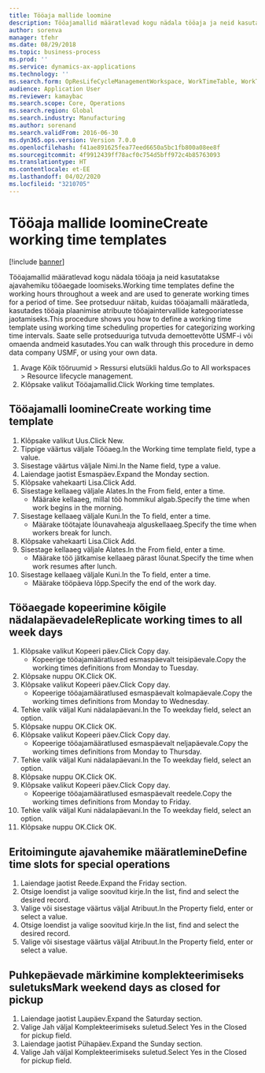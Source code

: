 ```yaml
---
title: Tööaja mallide loomine
description: Tööajamallid määratlevad kogu nädala tööaja ja neid kasutatakse ajavahemiku tööaegade loomiseks.
author: sorenva
manager: tfehr
ms.date: 08/29/2018
ms.topic: business-process
ms.prod: ''
ms.service: dynamics-ax-applications
ms.technology: ''
ms.search.form: OpResLifeCycleManagementWorkspace, WorkTimeTable, WorkTimeCopyDayDialog
audience: Application User
ms.reviewer: kamaybac
ms.search.scope: Core, Operations
ms.search.region: Global
ms.search.industry: Manufacturing
ms.author: sorenand
ms.search.validFrom: 2016-06-30
ms.dyn365.ops.version: Version 7.0.0
ms.openlocfilehash: f41ae891625fea77eed6650a5bc1fb800a08ee8f
ms.sourcegitcommit: 4f9912439ff78acf0c754d5bff972c4b85763093
ms.translationtype: HT
ms.contentlocale: et-EE
ms.lasthandoff: 04/02/2020
ms.locfileid: "3210705"
---
```

# <a name="create-working-time-templates"></a><span data-ttu-id="31970-103">Tööaja mallide loomine</span><span class="sxs-lookup"><span data-stu-id="31970-103">Create working time templates</span></span>

[!include [banner](../../includes/banner.md)]

<span data-ttu-id="31970-104">Tööajamallid määratlevad kogu nädala tööaja ja neid kasutatakse ajavahemiku tööaegade loomiseks.</span><span class="sxs-lookup"><span data-stu-id="31970-104">Working time templates define the working hours throughout a week and are used to generate working times for a period of time.</span></span> <span data-ttu-id="31970-105">See protseduur näitab, kuidas tööajamalli määratleda, kasutades tööaja plaanimise atribuute tööajaintervallide kategooriatesse jaotamiseks.</span><span class="sxs-lookup"><span data-stu-id="31970-105">This procedure shows you how to define a working time template using working time scheduling properties for categorizing working time intervals.</span></span> <span data-ttu-id="31970-106">Saate selle protseduuriga tutvuda demoettevõtte USMF-i või omaenda andmeid kasutades.</span><span class="sxs-lookup"><span data-stu-id="31970-106">You can walk through this procedure in demo data company USMF, or using your own data.</span></span>

1. <span data-ttu-id="31970-107">Avage Kõik tööruumid > Ressursi elutsükli haldus.</span><span class="sxs-lookup"><span data-stu-id="31970-107">Go to All workspaces > Resource lifecycle management.</span></span>
2. <span data-ttu-id="31970-108">Klõpsake valikut Tööajamallid.</span><span class="sxs-lookup"><span data-stu-id="31970-108">Click Working time templates.</span></span>

## <a name="create-working-time-template"></a><span data-ttu-id="31970-109">Tööajamalli loomine</span><span class="sxs-lookup"><span data-stu-id="31970-109">Create working time template</span></span>
1. <span data-ttu-id="31970-110">Klõpsake valikut Uus.</span><span class="sxs-lookup"><span data-stu-id="31970-110">Click New.</span></span>
2. <span data-ttu-id="31970-111">Tippige väärtus väljale Tööaeg.</span><span class="sxs-lookup"><span data-stu-id="31970-111">In the Working time template field, type a value.</span></span>
3. <span data-ttu-id="31970-112">Sisestage väärtus väljale Nimi.</span><span class="sxs-lookup"><span data-stu-id="31970-112">In the Name field, type a value.</span></span>
4. <span data-ttu-id="31970-113">Laiendage jaotist Esmaspäev.</span><span class="sxs-lookup"><span data-stu-id="31970-113">Expand the Monday section.</span></span>
5. <span data-ttu-id="31970-114">Klõpsake vahekaarti Lisa.</span><span class="sxs-lookup"><span data-stu-id="31970-114">Click Add.</span></span>
6. <span data-ttu-id="31970-115">Sisestage kellaaeg väljale Alates.</span><span class="sxs-lookup"><span data-stu-id="31970-115">In the From field, enter a time.</span></span>
    * <span data-ttu-id="31970-116">Määrake kellaaeg, millal töö hommikul algab.</span><span class="sxs-lookup"><span data-stu-id="31970-116">Specify the time when work begins in the morning.</span></span>  
7. <span data-ttu-id="31970-117">Sisestage kellaaeg väljale Kuni.</span><span class="sxs-lookup"><span data-stu-id="31970-117">In the To field, enter a time.</span></span>
    * <span data-ttu-id="31970-118">Määrake töötajate lõunavaheaja alguskellaaeg.</span><span class="sxs-lookup"><span data-stu-id="31970-118">Specify the time when workers break for lunch.</span></span>  
8. <span data-ttu-id="31970-119">Klõpsake vahekaarti Lisa.</span><span class="sxs-lookup"><span data-stu-id="31970-119">Click Add.</span></span>
9. <span data-ttu-id="31970-120">Sisestage kellaaeg väljale Alates.</span><span class="sxs-lookup"><span data-stu-id="31970-120">In the From field, enter a time.</span></span>
    * <span data-ttu-id="31970-121">Määrake töö jätkamise kellaaeg pärast lõunat.</span><span class="sxs-lookup"><span data-stu-id="31970-121">Specify the time when work resumes after lunch.</span></span>  
10. <span data-ttu-id="31970-122">Sisestage kellaaeg väljale Kuni.</span><span class="sxs-lookup"><span data-stu-id="31970-122">In the To field, enter a time.</span></span>
    * <span data-ttu-id="31970-123">Määrake tööpäeva lõpp.</span><span class="sxs-lookup"><span data-stu-id="31970-123">Specify the end of the work day.</span></span>  

## <a name="replicate-working-times-to-all-week-days"></a><span data-ttu-id="31970-124">Tööaegade kopeerimine kõigile nädalapäevadele</span><span class="sxs-lookup"><span data-stu-id="31970-124">Replicate working times to all week days</span></span>
1. <span data-ttu-id="31970-125">Klõpsake valikut Kopeeri päev.</span><span class="sxs-lookup"><span data-stu-id="31970-125">Click Copy day.</span></span>
    * <span data-ttu-id="31970-126">Kopeerige tööajamääratlused esmaspäevalt teisipäevale.</span><span class="sxs-lookup"><span data-stu-id="31970-126">Copy the working times definitions from Monday to Tuesday.</span></span>  
2. <span data-ttu-id="31970-127">Klõpsake nuppu OK.</span><span class="sxs-lookup"><span data-stu-id="31970-127">Click OK.</span></span>
3. <span data-ttu-id="31970-128">Klõpsake valikut Kopeeri päev.</span><span class="sxs-lookup"><span data-stu-id="31970-128">Click Copy day.</span></span>
    * <span data-ttu-id="31970-129">Kopeerige tööajamääratlused esmaspäevalt kolmapäevale.</span><span class="sxs-lookup"><span data-stu-id="31970-129">Copy the working times definitions from Monday to Wednesday.</span></span>  
4. <span data-ttu-id="31970-130">Tehke valik väljal Kuni nädalapäevani.</span><span class="sxs-lookup"><span data-stu-id="31970-130">In the To weekday field, select an option.</span></span>
5. <span data-ttu-id="31970-131">Klõpsake nuppu OK.</span><span class="sxs-lookup"><span data-stu-id="31970-131">Click OK.</span></span>
6. <span data-ttu-id="31970-132">Klõpsake valikut Kopeeri päev.</span><span class="sxs-lookup"><span data-stu-id="31970-132">Click Copy day.</span></span>
    * <span data-ttu-id="31970-133">Kopeerige tööajamääratlused esmaspäevalt neljapäevale.</span><span class="sxs-lookup"><span data-stu-id="31970-133">Copy the working times definitions from Monday to Thursday.</span></span>  
7. <span data-ttu-id="31970-134">Tehke valik väljal Kuni nädalapäevani.</span><span class="sxs-lookup"><span data-stu-id="31970-134">In the To weekday field, select an option.</span></span>
8. <span data-ttu-id="31970-135">Klõpsake nuppu OK.</span><span class="sxs-lookup"><span data-stu-id="31970-135">Click OK.</span></span>
9. <span data-ttu-id="31970-136">Klõpsake valikut Kopeeri päev.</span><span class="sxs-lookup"><span data-stu-id="31970-136">Click Copy day.</span></span>
    * <span data-ttu-id="31970-137">Kopeerige tööajamääratlused esmaspäevalt reedele.</span><span class="sxs-lookup"><span data-stu-id="31970-137">Copy the working times definitions from Monday to Friday.</span></span>  
10. <span data-ttu-id="31970-138">Tehke valik väljal Kuni nädalapäevani.</span><span class="sxs-lookup"><span data-stu-id="31970-138">In the To weekday field, select an option.</span></span>
11. <span data-ttu-id="31970-139">Klõpsake nuppu OK.</span><span class="sxs-lookup"><span data-stu-id="31970-139">Click OK.</span></span>

## <a name="define-time-slots-for-special-operations"></a><span data-ttu-id="31970-140">Eritoimingute ajavahemike määratlemine</span><span class="sxs-lookup"><span data-stu-id="31970-140">Define time slots for special operations</span></span>
1. <span data-ttu-id="31970-141">Laiendage jaotist Reede.</span><span class="sxs-lookup"><span data-stu-id="31970-141">Expand the Friday section.</span></span>
2. <span data-ttu-id="31970-142">Otsige loendist ja valige soovitud kirje.</span><span class="sxs-lookup"><span data-stu-id="31970-142">In the list, find and select the desired record.</span></span>
3. <span data-ttu-id="31970-143">Valige või sisestage väärtus väljal Atribuut.</span><span class="sxs-lookup"><span data-stu-id="31970-143">In the Property field, enter or select a value.</span></span>
4. <span data-ttu-id="31970-144">Otsige loendist ja valige soovitud kirje.</span><span class="sxs-lookup"><span data-stu-id="31970-144">In the list, find and select the desired record.</span></span>
5. <span data-ttu-id="31970-145">Valige või sisestage väärtus väljal Atribuut.</span><span class="sxs-lookup"><span data-stu-id="31970-145">In the Property field, enter or select a value.</span></span>

## <a name="mark-weekend-days-as-closed-for-pickup"></a><span data-ttu-id="31970-146">Puhkepäevade märkimine komplekteerimiseks suletuks</span><span class="sxs-lookup"><span data-stu-id="31970-146">Mark weekend days as closed for pickup</span></span>
1. <span data-ttu-id="31970-147">Laiendage jaotist Laupäev.</span><span class="sxs-lookup"><span data-stu-id="31970-147">Expand the Saturday section.</span></span>
2. <span data-ttu-id="31970-148">Valige Jah väljal Komplekteerimiseks suletud.</span><span class="sxs-lookup"><span data-stu-id="31970-148">Select Yes in the Closed for pickup field.</span></span>
3. <span data-ttu-id="31970-149">Laiendage jaotist Pühapäev.</span><span class="sxs-lookup"><span data-stu-id="31970-149">Expand the Sunday section.</span></span>
4. <span data-ttu-id="31970-150">Valige Jah väljal Komplekteerimiseks suletud.</span><span class="sxs-lookup"><span data-stu-id="31970-150">Select Yes in the Closed for pickup field.</span></span>

